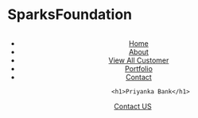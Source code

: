 # SparksFoundation
<header>
    <div class="wrapper">
        <div class="logo">

<link rel="stylesheet" href="bank.css">
</head>      
      <img src="https://i.postimg.cc/GpdP362Q/logo.png" alt="">
        </div>
<ul class="nav-area">
<li><a href="#">Home</a></li>
<li><a href="#">About</a></li>
<li><a href="bank1.html">View All Customer</a></li>
<li><a href="#">Portfolio</a></li>
<li><a href="#">Contact</a></li>
</ul>
</div>
<div class="welcome-text">
       
 
              <h1>Priyanka Bank</h1>
<a href="#">Contact US</a>
    </div>
</header>
